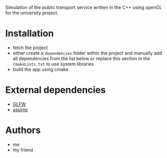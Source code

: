 Simulation of the public transport service written in the C++ using openGL for the university project.

# Installation


* fetch the project
* either create a `dependencies` folder within the project and manually add all dependencies from the list below or replace this section in the `CmakeLists.txt` to use system libraries
* build the app using cmake

# External dependencies

* [GLFW](https://www.glfw.org/download.html)
* [assimp](https://github.com/assimp/assimp/blob/master/Build.md)

# Authors
* me
* my friend

